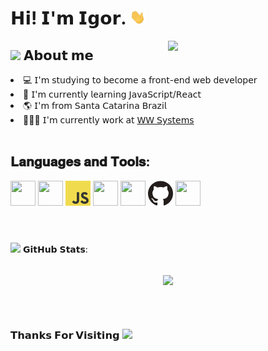 <h1>𝗛𝗶! 𝗜'𝗺 𝗜𝗴𝗼𝗿. <img src="https://github.com/LeonardoYz/LeonardoYz/blob/main/assets/Hi.gif" width="25"></h1>
<img align="right" width="50%" src="https://cdn.dribbble.com/users/220167/screenshots/2373375/resp_dribbble.gif">

<h2> <img src="https://emoji.gg/assets/emoji/3637-cooldoge.png" width="24"/> 𝗔𝗯𝗼𝘂𝘁 𝗺𝗲 </h2>

<li> 💻 𝖨'𝗆 𝗌𝗍𝗎𝖽𝗒𝗂𝗇𝗀 𝗍𝗈 𝖻𝖾𝖼𝗈𝗆𝖾 𝖺 𝖿𝗋𝗈𝗇𝗍-𝖾𝗇𝖽 𝗐𝖾𝖻 𝖽𝖾𝗏𝖾𝗅𝗈𝗉𝖾𝗋 </li>
<li> 🧠 𝖨'𝗆 𝖼𝗎𝗋𝗋𝖾𝗇𝗍𝗅𝗒 𝗅𝖾𝖺𝗋𝗇𝗂𝗇𝗀 𝖩𝖺𝗏𝖺𝖲𝖼𝗋𝗂𝗉𝗍/𝖱𝖾𝖺𝖼𝗍 </li>
<li> 🌎 𝖨'𝗆 𝖿𝗋𝗈𝗆 𝖲𝖺𝗇𝗍𝖺 𝖢𝖺𝗍𝖺𝗋𝗂𝗇𝖺 𝖡𝗋𝖺𝗓𝗂𝗅 </li>
<li> 👨🏻‍💻 𝖨'𝗆 𝖼𝗎𝗋𝗋𝖾𝗇𝗍𝗅𝗒 𝗐𝗈𝗋𝗄 𝖺𝗍 <a href="https://github.com/ww-systems-br">𝖶𝖶 𝖲𝗒𝗌𝗍𝖾𝗆𝗌</a> </li>

<br />

<h2>𝐋𝐚𝐧𝐠𝐮𝐚𝐠𝐞𝐬 𝐚𝐧𝐝 𝐓𝐨𝐨𝐥𝐬:</h2>
<code><img height="40" width="40" src="https://www.flaticon.com/svg/static/icons/svg/1216/1216733.svg"></code>
<code><img height="40" width="40" src="https://cdn.iconscout.com/icon/free/png-256/css-131-722685.png"></code>
<code><img height="40" width="40" src="https://raw.githubusercontent.com/github/explore/80688e429a7d4ef2fca1e82350fe8e3517d3494d/topics/javascript/javascript.png"></code>
<code><img height="40" width="40" src="https://sujanbyanjankar.com.np/wp-content/uploads/2019/01/React.js_logo-512.png"></code>
<code><img height="40" width="40" src="https://cdn.iconscout.com/icon/free/png-512/bootstrap-226077.png"></code>
<code><img height="40" width="40" src="https://raw.githubusercontent.com/github/explore/80688e429a7d4ef2fca1e82350fe8e3517d3494d/topics/github-api/github-api.png"></code>
<code><img height="40" width="40" src="https://upload.wikimedia.org/wikipedia/commons/thumb/9/9a/Visual_Studio_Code_1.35_icon.svg/2048px-Visual_Studio_Code_1.35_icon.svg.png"></code>

<br/>
<br/>

#

<div>
  <img src="https://media.giphy.com/media/cj87CxfRtrUifF3Ryk/giphy.gif" height="25">
  <span> 𝗚𝗶𝘁𝗛𝘂𝗯 𝗦𝘁𝗮𝘁𝘀: </span>
</div>
<br>

<p align="center">
  <a href="https://github.com/IgorWK" target="_blank">
    <img align="center" src="https://github-readme-stats.vercel.app/api?username=IgorWK&theme=react&show_icons=true">
  </a>
</p>
<br />

#

<h3>𝗧𝗵𝗮𝗻𝗸𝘀 𝗙𝗼𝗿 𝗩𝗶𝘀𝗶𝘁𝗶𝗻𝗴 <img height="35" src="https://emoji.gg/assets/emoji/1683-catkek.png"> </h3>
